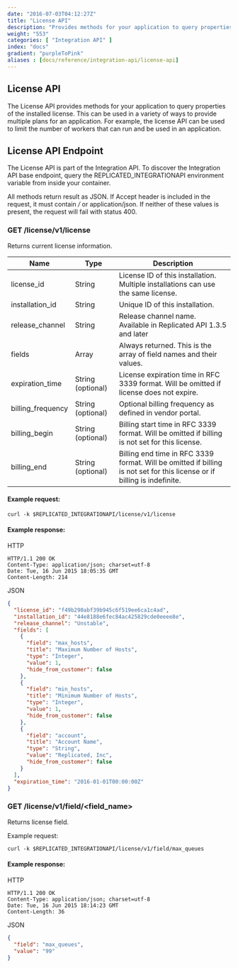 ```yaml
---
date: "2016-07-03T04:12:27Z"
title: "License API"
description: "Provides methods for your application to query properties of the installed license"
weight: "553"
categories: [ "Integration API" ]
index: "docs"
gradient: "purpleToPink"
aliases : [docs/reference/integration-api/license-api]
---
```


## License API

The License API provides methods for your application to query properties of the installed license. This can be used in a variety of ways to provide multiple plans for an application. For example, the license API can be used to limit the number of workers that can run and be used in an application.

## License API Endpoint

The License API is part of the Integration API. To discover the Integration API base endpoint, query the REPLICATED_INTEGRATIONAPI environment variable from inside your container.

All methods return result as JSON. If Accept header is included in the request, it must contain _/_ or application/json. If neither of these values is present, the request will fail with status 400.

### GET /license/v1/license

Returns current license information.

| Name              | Type              | Description                                                                                                              |
| ----------------- | ----------------- | ------------------------------------------------------------------------------------------------------------------------ |
| license_id        | String            | License ID of this installation. Multiple installations can use the same license.                                        |
| installation_id   | String            | Unique ID of this installation.                                                                                          |
| release_channel   | String            | Release channel name. Available in Replicated API 1.3.5 and later                                                        |
| fields            | Array             | Always returned. This is the array of field names and their values.                                                      |
| expiration_time   | String (optional) | License expiration time in RFC 3339 format. Will be omitted if license does not expire.                                  |
| billing_frequency | String (optional) | Optional billing frequency as defined in vendor portal.                                                                  |
| billing_begin     | String (optional) | Billing start time in RFC 3339 format. Will be omitted if billing is not set for this license.                           |
| billing_end       | String (optional) | Billing end time in RFC 3339 format. Will be omitted if billing is not set for this license or if billing is indefinite. |

#### Example request:

```shell
curl -k $REPLICATED_INTEGRATIONAPI/license/v1/license
```

#### Example response:

HTTP

```shell
HTTP/1.1 200 OK
Content-Type: application/json; charset=utf-8
Date: Tue, 16 Jun 2015 18:05:35 GMT
Content-Length: 214
```

JSON

```json
{
  "license_id": "f49b290abf39b945c6f519ee6ca1c4ad",
  "installation_id": "44e8188e6fec84ac425829cde0eeee8e",
  "release_channel": "Unstable",
  "fields": [
    {
      "field": "max_hosts",
      "title": "Maximum Number of Hosts",
      "type": "Integer",
      "value": 1,
      "hide_from_customer": false
    },
    {
      "field": "min_hosts",
      "title": "Minimum Number of Hosts",
      "type": "Integer",
      "value": 1,
      "hide_from_customer": false
    },
    {
      "field": "account",
      "title": "Account Name",
      "type": "String",
      "value": "Replicated, Inc",
      "hide_from_customer": false
    }
  ],
  "expiration_time": "2016-01-01T00:00:00Z"
}
```

### GET /license/v1/field/<field_name>

Returns license field.

Example request:

```shell
curl -k $REPLICATED_INTEGRATIONAPI/license/v1/field/max_queues
```

#### Example response:

HTTP

```shell
HTTP/1.1 200 OK
Content-Type: application/json; charset=utf-8
Date: Tue, 16 Jun 2015 18:14:23 GMT
Content-Length: 36
```

JSON

```json
{
  "field": "max_queues",
  "value": "99"
}
```
